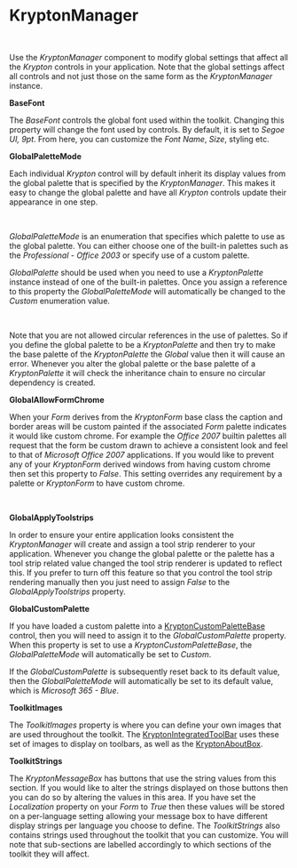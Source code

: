 # KryptonManager

 

Use the *KryptonManager* component to modify global settings that affect all the
*Krypton* controls in your application. Note that the global settings affect all
controls and not just those on the same form as the *KryptonManager* instance.

**BaseFont**

The *BaseFont* controls the global font used within the toolkit. Changing this property will change the font used by controls. By default, it is set to *Segoe UI, 9pt*. From here, you can customize the *Font Name*, *Size*, styling etc.
 

**GlobalPaletteMode** 

Each individual *Krypton* control will by default inherit its display values
from the global palette that is specified by the *KryptonManager*. This makes it
easy to change the global palette and have all *Krypton* controls update their
appearance in one step.

 

*GlobalPaletteMode* is an enumeration that specifies which palette to use as the
global palette. You can either choose one of the built-in palettes such as the
*Professional - Office 2003* or specify use of a custom palette.

*GlobalPalette* should be used when you need to use a *KryptonPalette* instance
instead of one of the built-in palettes. Once you assign a reference to this
property the *GlobalPaletteMode* will automatically be changed to the *Custom*
enumeration value.

 

Note that you are not allowed circular references in the use of palettes. So if
you define the global palette to be a *KryptonPalette* and then try to make the
base palette of the *KryptonPalette* the *Global* value then it will cause an
error. Whenever you alter the global palette or the base palette of a
*KryptonPalette* it will check the inheritance chain to ensure no circular
dependency is created.

**GlobalAllowFormChrome**

When your *Form* derives from the *KryptonForm* base class the caption and
border areas will be custom painted if the associated *Form* palette indicates
it would like custom chrome. For example the *Office 2007* builtin palettes all
request that the form be custom drawn to achieve a consistent look and feel to
that of *Microsoft Office 2007* applications. If you would like to prevent any
of your *KryptonForm* derived windows from having custom chrome then set this
property to *False*. This setting overrides any requirement by a palette or
*KryptonForm* to have custom chrome.

 

**GlobalApplyToolstrips**

In order to ensure your entire application looks consistent the *KryptonManager*
will create and assign a tool strip renderer to your application. Whenever you
change the global palette or the palette has a tool strip related value changed
the tool strip renderer is updated to reflect this. If you prefer to turn off
this feature so that you control the tool strip rendering manually then you just
need to assign *False* to the *GlobalApplyToolstrips* property.

**GlobalCustomPalette**

If you have loaded a custom palette into a [KryptonCustomPaletteBase](KryptonCustomPaletteBase.md) control, then you will need to assign it to the *GlobalCustomPalette* property. When this property is set to use a *KryptonCustomPaletteBase*, the *GlobalPaletteMode* will automatically be set to *Custom*. 

If the *GlobalCustomPalette* is subsequently reset back to its default value, then the *GlobalPaletteMode* will automatically be set to its default value, which is *Microsoft 365 - Blue*.

**ToolkitImages**

The *ToolkitImages* property is where you can define your own images that are used throughout the toolkit. The [KryptonIntegratedToolBar](KryptonIntegratedToolBarManager.md) uses these set of images to display on toolbars, as well as the [KryptonAboutBox](KryptonAboutBox.md).

**ToolkitStrings**

The *KryptonMessageBox* has buttons that use the string values from this
section. If you would like to alter the strings displayed on those buttons then
you can do so by altering the values in this area. If you have set the
*Localization* property on your *Form* to *True* then these values will be
stored on a per-language setting allowing your message box to have different
display strings per language you choose to define. The *ToolkitStrings* also contains strings used throughout the toolkit that you can customize. You will note that sub-sections are labelled accordingly to which sections of the toolkit they will affect.
